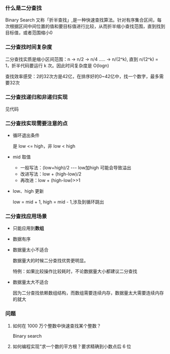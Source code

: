 ### 什么是二分查找

Binary Search 又称「折半查找」,是一种快速查找算法。针对有序集合区间，每次根据区间中间位置的值和要目标值进行比较，从而折半缩小查找范围，直到找到目标值，或者范围缩小0

### 二分查找时间复杂度

二分查找实质是缩小区间范围：n ->  n/2 -> n/4 ..... -> n/(2^k), 直到 n/(2^k) = 1，折半代码要运行 k 次。因此时间复杂度是 O(logn)

查找效率感受：2的32次方是42亿，在排序好的0~42亿中，找一个数字，最多需要32次

### 二分查找递归和非递归实现

见代码

### 二分查找实现需要注意的点

+ 循环退出条件

  是 low <= high，非 low < high

+ mid 取值

  + 一般写法：(low+high)/2  --- low加high 可能会导致溢出
  + 改进写法：low + (high-low)/2
  + 再改进：low + (high-low)>>1 

+ low、high 更新

  low = mid + 1, high = mid - 1,涉及到循环跳出

### 二分查找应用场景

+ 只能应用到**数组**

+ 数据有序

+ 数据量太小不适合

  数据量大的时候二分查找优势更明显。

  特例：如果比较操作比较耗时，不论数据量大小都建议二分查找

+ 数据量太大不适合

  因为二分查找依赖数组结构，而数组需要连续内存，数据量太大需要连续内存的就大

### 问题

1. 如何在 1000 万个整数中快速查找某个整数？

   Binary search

2. 如何编程实现“求一个数的平方根？要求精确到小数点后 6 位